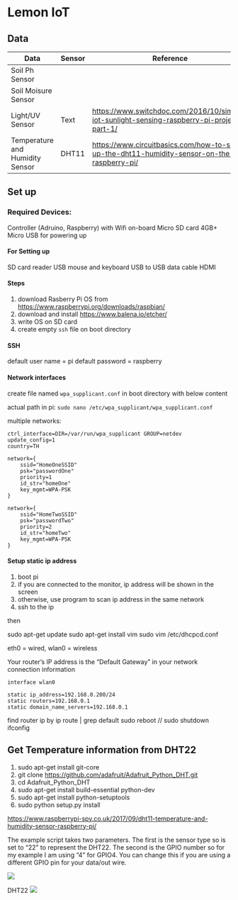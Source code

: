 # Lemon IoT

## Data

| Data | Sensor | Reference |
| -------- | -------- | -------- |
| Soil Ph Sensor |      | 
| Soil Moisure Sensor  |      |
| Light/UV Sensor   | Text     | https://www.switchdoc.com/2016/10/simple-iot-sunlight-sensing-raspberry-pi-project-part-1/ |
| Temperature and Humidity Sensor  | DHT11     |https://www.circuitbasics.com/how-to-set-up-the-dht11-humidity-sensor-on-the-raspberry-pi/


## Set up

### Required Devices:

Controller (Adruino, Raspberry) with Wifi on-board
Micro SD card 4GB+
Micro USB for powering up

#### For Setting up
SD card reader
USB mouse and keyboard
USB to USB data cable
HDMI

#### Steps

1. download Rasberry Pi OS from https://www.raspberrypi.org/downloads/raspbian/ 
2. download and install https://www.balena.io/etcher/
3. write OS on SD card
4. create empty `ssh` file on boot directory

#### SSH
default user name = pi
default password = raspberry

#### Network interfaces

create file named `wpa_supplicant.conf` in boot directory with below content

actual path in pi: `sudo nano /etc/wpa_supplicant/wpa_supplicant.conf`

multiple networks:
```
ctrl_interface=DIR=/var/run/wpa_supplicant GROUP=netdev
update_config=1
country=TH

network={
    ssid="HomeOneSSID"
    psk="passwordOne"
    priority=1
    id_str="homeOne"
    key_mgmt=WPA-PSK
}

network={
    ssid="HomeTwoSSID"
    psk="passwordTwo"
    priority=2
    id_str="homeTwo"
    key_mgmt=WPA-PSK
}
```

#### Setup static ip address

1. boot pi
2. if you are connected to the monitor, ip address will be shown in the screen
3. otherwise, use program to scan ip address in the same network
4. ssh to the ip

then 

sudo apt-get update
sudo apt-get install vim
sudo vim /etc/dhcpcd.conf

 eth0 = wired, wlan0 = wireless
 
 Your router’s IP address is the “Default Gateway” in your network connection information

```
interface wlan0

static ip_address=192.168.0.200/24
static routers=192.168.0.1
static domain_name_servers=192.168.0.1
```

find router ip by ip route | grep default
sudo reboot // sudo shutdown
ifconfig

## Get Temperature information from DHT22

1. sudo apt-get install git-core
2. git clone https://github.com/adafruit/Adafruit_Python_DHT.git
3. cd Adafruit_Python_DHT
4. sudo apt-get install build-essential python-dev
5. sudo apt-get install python-setuptools
6. sudo python setup.py install

https://www.raspberrypi-spy.co.uk/2017/09/dht11-temperature-and-humidity-sensor-raspberry-pi/

The example script takes two parameters. The first is the sensor type so is set to “22” to represent the DHT22.
 The second is the GPIO number so for my example I am using “4” for GPIO4.
 You can change this if you are using a different GPIO pin for your data/out wire.

![](https://i.imgur.com/2GZuTKV.png)

DHT22
![](https://i.imgur.com/EU9zirp.png)
